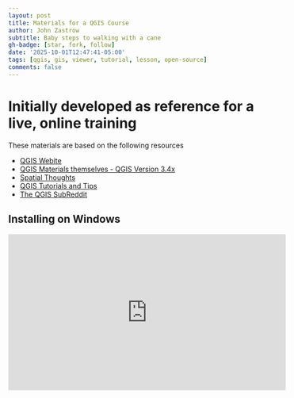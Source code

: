 ```yaml
---
layout: post
title: Materials for a QGIS Course
author: John Zastrow
subtitle: Baby steps to walking with a cane
gh-badge: [star, fork, follow]
date: '2025-10-01T12:47:41-05:00'
tags: [qgis, gis, viewer, tutorial, lesson, open-source]
comments: false
---
```


# Initially developed as reference for a live, online training

These materials are based on the following resources

* [QGIS Webite](https://qgis.org/)
* [QGIS Materials themselves - QGIS Version 3.4x](https://docs.qgis.org/3.40/en/docs/training_manual/index.html)
* [Spatial Thoughts](https://courses.spatialthoughts.com/introduction-to-qgis.html#)
* [QGIS Tutorials and Tips](https://www.qgistutorials.com/en/)
* [The QGIS SubReddit](https://www.reddit.com/r/QGIS/)


## Installing on Windows
<iframe width="560" height="315" src="https://www.youtube.com/embed/ZwWK0Xwe6B8?si=loIbcK_rFAoQ2KGS" title="YouTube video player" frameborder="0" allow="accelerometer; autoplay; clipboard-write; encrypted-media; gyroscope; picture-in-picture; web-share" referrerpolicy="strict-origin-when-cross-origin" allowfullscreen></iframe>